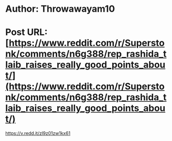 # Author: Throwawayam10
# Post URL: [https://www.reddit.com/r/Superstonk/comments/n6g388/rep_rashida_tlaib_raises_really_good_points_about/](https://www.reddit.com/r/Superstonk/comments/n6g388/rep_rashida_tlaib_raises_really_good_points_about/)


https://v.redd.it/zl9z01zw1kx61